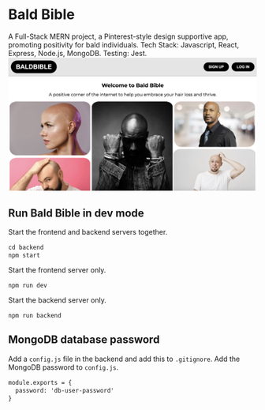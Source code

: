 # Bald Bible

A Full-Stack MERN project, a Pinterest-style design supportive app, promoting positivity for bald individuals. Tech Stack: Javascript, React, Express, Node.js, MongoDB. Testing: Jest.
![Image Description](https://github.com/Elyzavetka/Bald-Bible/blob/main/Screenshot%202024-03-02%20at%2013.09.18.png)

## Run Bald Bible in dev mode
Start the frontend and backend servers together.
```
cd backend
npm start
```
Start the frontend server only.
```
npm run dev
```
Start the backend server only.
```
npm run backend
```

## MongoDB database password
Add a `config.js` file in the backend and add this to `.gitignore`.
Add the MongoDB password to `config.js`.
```
module.exports = {
  password: 'db-user-password' 
} 
```
